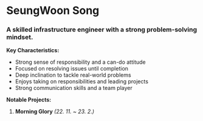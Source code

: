 # SeungWoon Song

### A skilled infrastructure engineer with a strong problem-solving mindset.

**Key Characteristics:**
- Strong sense of responsibility and a can-do attitude
- Focused on resolving issues until completion
- Deep inclination to tackle real-world problems
- Enjoys taking on responsibilities and leading projects
- Strong communication skills and a team player

**Notable Projects:**

1. **Morning Glory** _(22. 11. ~ 23. 2.)_


